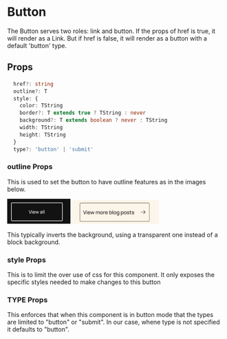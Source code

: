 # Button

The Button serves two roles: link and button.
If the props of href is true, it will render as a Link. But if href is false, it will render as a button with a default 'button' type.

## Props

```ts
  href?: string
  outline?: T
  style: {
    color: TString
    border?: T extends true ? TString : never
    background?: T extends boolean ? never : TString
    width: TString
    height: TString
  }
  type?: 'button' | 'submit'
```

### outline Props

This is used to set the button to have outline features as in the images below.

![outline example 1](./ScreenshotOutline.png)
![outline example 2](./ScreenshotOutline2.png)

This typically inverts the background, using a transparent one instead of a block background.

### style Props

This is to limit the over use of css for this component. It only exposes the specific styles needed to make changes to this button

### TYPE Props

This enforces that when this component is in button mode that the types are limited to "button" or "submit". In our case, whene type is not specified it defaults to "button".
